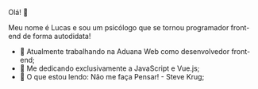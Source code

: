 Olá! 👋

Meu nome é Lucas e sou um psicólogo que se tornou programador front-end de forma autodidata!

- 🔭 Atualmente trabalhando na Aduana Web como desenvolvedor front-end;
- 🌱 Me dedicando exclusivamente a JavaScript e Vue.js;
- 👯 O que estou lendo: Não me faça Pensar! - Steve Krug;
<!--
**Lusks/Lusks** is a ✨ _special_ ✨ repository because its `README.md` (this file) appears on your GitHub profile.
